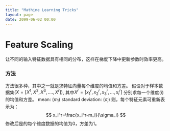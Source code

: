 ```yaml
---
title: "Mathine Learning Tricks"
layout: page
date: 2099-06-02 00:00
---
```


# Feature Scaling
让不同的输入特征数据具有相同的分布，这样在梯度下降中更新参数时效率更高。
### 方法
方法很多种，其中之一就是求特征向量每个维度的均值和方差。
假设对于样本数据集$(X=[X^1, X^2, X^3, ....,X^r])$, 其中$X^r=[x_1^r, x_2^r, x_3^r, ..., x_i^r]$
分别求每一个维度$(i)$的均值和方差。
mean: $(m_i)$
standard deviation: $(\sigma_i)$
则，每个特征元素可重新表示为：
$$
x_i^r=\frac{x_i^r-m_i}{\sigma_i}
$$
修改后是的每个维度数据的均值为0，方差为1。



